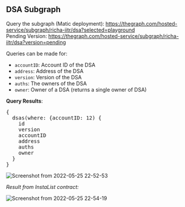 ## DSA Subgraph 

Query the subgraph (Matic deployment): https://thegraph.com/hosted-service/subgraph/richa-iitr/dsa?selected=playground <br>
Pending Version: https://thegraph.com/hosted-service/subgraph/richa-iitr/dsa?version=pending

Queries can be made for: 
- `accountID`: Account ID of the DSA
- `address`: Address of the DSA
- `version`: Version of the DSA
- `auths`: The owners of the DSA
- `owner`: Owner of a DSA (returns a single owner of DSA)

**Query Results**:

<pre>{ 
  dsas(where: {accountID: 12) {
    id 
    version 
    accountID
    address 
    auths
    owner 
  }
}</pre>

![Screenshot from 2022-05-25 22-52-53](https://user-images.githubusercontent.com/76250660/170325757-42ff25bc-4705-419e-8203-21f5ed6affda.png)

_Result from InstaList contract:_

![Screenshot from 2022-05-25 22-54-19](https://user-images.githubusercontent.com/76250660/170326002-5cf486d1-1b70-45db-b902-bca626718665.png)



